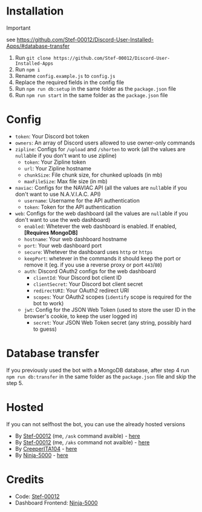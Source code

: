 # Installation

> [!IMPORTANT]
> see https://github.com/Stef-00012/Discord-User-Installed-Apps/#database-transfer

1. Run `git clone https://github.com/Stef-00012/Discord-User-Installed-Apps`
2. Run `npm i`
3. Rename `config.example.js` to `config.js`
4. Replace the required fields in the config file
5. Run `npm run db:setup` in the same folder as the `package.json` file
6. Run `npm run start` in the same folder as the `package.json` file

# Config

- `token`: Your Discord bot token
- `owners`: An array of Discord users allowed to use owner-only commands
- `zipline`: Configs for `/upload` and `/shorten` to work (all the values are `null`able if you don't want to use zipline)
    - `token`: Your Zipline token
    - `url`: Your Zipline hostname
    - `chunkSize`: File chunk size, for chunked uploads (in mb)
    - `maxFileSize`: Max file size (in mb)
- `naviac`: Configs for the NAVIAC API (all the values are `null`able if you don't want to use N.A.V.I.A.C. API)
    - `username`: Username for the API authentication
    - `token`: Token for the API authentication
- `web`: Configs for the web dashboard (all the values are `null`able if you don't want to use the web dashboard)
    - `enabled`: Whetever the web dashboard is enabled. If enabled, **[Requires MongoDB]**
    - `hostname`: Your web dashboard hostname
    - `port`: Your web dashboard port
    - `secure`: Whetever the dashboard uses `http` or `https`
    - `keepPort`: whetever in the commands it should keep the port or remove it (eg. if you use a reverse proxy or port `443`/`80`)
    - `auth`: Discord OAuth2 configs for the web dashboard
        - `clientId`: Your Discord bot client ID
        - `clientSecret`: Your Discord bot client secret
        - `redirectURI`: Your OAuth2 redirect URI
        - `scopes`: Your OAuth2 scopes (`identify` scope is required for the bot to work)
    - `jwt`: Config for the JSON Web Token (used to store the user ID in the browser's cookie, to keep the user logged in)
        - `secret`: Your JSON Web Token secret (any string, possibly hard to guess)

# Database transfer

If you previously used the bot with a MongoDB database, after step 4 run `npm run db:transfer` in the same folder as the `package.json` file and skip the step 5.

# Hosted

If you can not selfhost the bot, you can use the already hosted versions

- By [Stef-00012](https://github.com/Stef-00012) (me, `/ask` command avaible) - [here](https://discord.com/oauth2/authorize?client_id=1223221223685886032)
- By [Stef-00012](https://github.com/Stef-00012) (me, `/aks` command not avaible) - [here](https://discord.com/oauth2/authorize?client_id=1219574606294417499)
- By [CreeperITA104](https://github.com/Creeperita09) - [here](https://discord.com/oauth2/authorize?client_id=1222184630581592107)
- By [Ninja-5000](https://github.com/Ninja-5000) - [here](https://discord.com/oauth2/authorize?client_id=1042885313367900211)

# Credits

- Code: [Stef-00012](https://github.com/Stef-00012)
- Dashboard Frontend: [Ninja-5000](https://github.com/Ninja-5000)